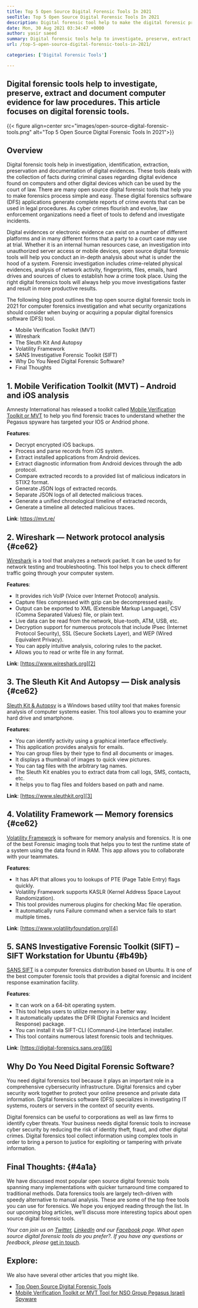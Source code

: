 ```yaml
---
title: Top 5 Open Source Digital Forensic Tools In 2021
seoTitle: Top 5 Open Source Digital Forensic Tools In 2021
description: Digital forensic tool help to make the digital forensic process simple and easy for legal procedures. This article lists open source digital forensic tools.
date: Mon, 30 Aug 2021 03:34:47 +0000
author: yasir saeed
summary: Digital forensic tools help to investigate, preserve, extract and document computer evidence for law procedures. This article focuses on digital forensic tools.
url: /top-5-open-source-digital-forensic-tools-in-2021/

categories: ['Digital Forensic Tools']

---
```

## Digital forensic tools help to investigate, preserve, extract and document computer evidence for law procedures. This article focuses on digital forensic tools.

{{< figure align=center src="images/open-source-digital-forensic-tools.png" alt="Top 5 Open Source Digital Forensic Tools In 2021">}}  

## **Overview**

Digital forensic tools help in investigation, identification, extraction, preservation and documentation of digital evidences. These tools deals with the collection of facts during criminal cases regarding digital evidence found on computers and other digital devices which can be used by the court of law. There are many open source digital forensic tools that help you to make forensics process simple and easy. These digital forensics software (DFS) applications generate complete reports of crime events that can be used in legal procedures. As cyber crimes flourish and evolve, law enforcement organizations need a fleet of tools to defend and investigate incidents.

Digital evidences or electronic evidence can exist on a number of different platforms and in many different forms that a party to a court case may use at trial. Whether it is an internal human resources case, an investigation into unauthorized server access or mobile devices, open source digital forensic tools will help you conduct an in-depth analysis about what is under the hood of a system. Forensic investigation includes crime-related physical evidences, analysis of network activity, fingerprints, files, emails, hard drives and sources of clues to establish how a crime took place. Using the right digital forensics tools will always help you move investigations faster and result in more productive results.

The following blog post outlines the top open source digital forensic tools in 2021 for computer forensics investigation and what security organizations should consider when buying or acquiring a popular digital forensics software (DFS) tool.

  * Mobile Verification Toolkit (MVT)
  * Wireshark
  * The Sleuth Kit And Autopsy
  * Volatility Framework
  * SANS Investigative Forensic Toolkit (SIFT)
  * Why Do You Need Digital Forensic Software?
  * Final Thoughts

## 1. Mobile Verification Toolkit (MVT) – Android and iOS analysis

Amnesty International has released a toolkit called [Mobile Verification Toolkit or MVT][1] to help you find forensic traces to understand whether the Pegasus spyware has targeted your IOS or Andriod phone.

**Features**:

  * Decrypt encrypted iOS backups.
  * Process and parse records from iOS system.
  * Extract installed applications from Android devices.
  * Extract diagnostic information from Android devices through the adb protocol.
  * Compare extracted records to a provided list of malicious indicators in STIX2 format.
  * Generate JSON logs of extracted records.
  * Separate JSON logs of all detected malicious traces.
  * Generate a unified chronological timeline of extracted records,
  * Generate a timeline all detected malicious traces.

**Link**: <https://mvt.re/>

## 2. Wireshark — Network protocol analysis {#ce62}

[Wireshark][2] is a tool that analyzes a network packet. It can be used to for network testing and troubleshooting. This tool helps you to check different traffic going through your computer system.

**Features**:

  * It provides rich VoIP (Voice over Internet Protocol) analysis.
  * Capture files compressed with gzip can be decompressed easily.
  * Output can be exported to XML (Extensible Markup Language), CSV (Comma Separated Values) file, or plain text.
  * Live data can be read from the network, blue-tooth, ATM, USB, etc.
  * Decryption support for numerous protocols that include IPsec (Internet Protocol Security), SSL (Secure Sockets Layer), and WEP (Wired Equivalent Privacy).
  * You can apply intuitive analysis, coloring rules to the packet.
  * Allows you to read or write file in any format.

**Link**: [https://www.wireshark.org][2]

## 3. The Sleuth Kit And Autopsy — Disk analysis {#ce62}

[Sleuth Kit & Autopsy][3] is a Windows based utility tool that makes forensic analysis of computer systems easier. This tool allows you to examine your hard drive and smartphone.

**Features**:

  * You can identify activity using a graphical interface effectively.
  * This application provides analysis for emails.
  * You can group files by their type to find all documents or images.
  * It displays a thumbnail of images to quick view pictures.
  * You can tag files with the arbitrary tag names.
  * The Sleuth Kit enables you to extract data from call logs, SMS, contacts, etc.
  * It helps you to flag files and folders based on path and name.

**Link**: [https://www.sleuthkit.org][3]

## 4. Volatility Framework — Memory forensics {#ce62}

[Volatility Framework][4] is software for memory analysis and forensics. It is one of the best Forensic imaging tools that helps you to test the runtime state of a system using the data found in RAM. This app allows you to collaborate with your teammates.

**Features**:

  * It has API that allows you to lookups of PTE (Page Table Entry) flags quickly.
  * Volatility Framework supports KASLR (Kernel Address Space Layout Randomization).
  * This tool provides numerous plugins for checking Mac file operation.
  * It automatically runs Failure command when a service fails to start multiple times.

**Link**: [https://www.volatilityfoundation.org][4]

## 5. SANS Investigative Forensic Toolkit (SIFT) – SIFT Workstation for Ubuntu {#b49b}

[SANS SIFT][5] is a computer forensics distribution based on Ubuntu. It is one of the best computer forensic tools that provides a digital forensic and incident response examination facility.

**Features**:

  * It can work on a 64-bit operating system.
  * This tool helps users to utilize memory in a better way.
  * It automatically updates the DFIR (Digital Forensics and Incident Response) package.
  * You can install it via SIFT-CLI (Command-Line Interface) installer.
  * This tool contains numerous latest forensic tools and techniques.

**Link**: [https://digital-forensics.sans.org/][6]

## Why Do You Need Digital Forensic Software?

You need digital forensics tool because it plays an important role in a comprehensive cybersecurity infrastructure. Digital forensics and cyber security work together to protect your online presence and private data information. Digital forensics software (DFS) specializes in investigating IT systems, routers or servers in the context of security events.

Digital forensics can be useful to corporations as well as law firms to identify cyber threats. Your business needs digital forensic tools to increase cyber security by reducing the risk of identity theft, fraud, and other digital crimes. Digital forensics tool collect information using complex tools in order to bring a person to justice for exploiting or tampering with private information.

## Final Thoughts: {#4a1a}

We have discussed most popular open source digital forensic tools spanning many implementations with quicker turnaround time compared to traditional methods. Data forensics tools are largely tech-driven with speedy alternative to manual analysis. These are some of the top free tools you can use for forensics. We hope you enjoyed reading through the list. In our upcoming blog articles, we’ll discuss more interesting topics about open source digital forensic tools.

_Your can join us on [Twitter][7], [LinkedIn][8] and our [Facebook][9] page. What open source digital forensic tools do you prefer?. If you have any questions or feedback, please_ [get in touch][10].

## Explore:

We also have several other articles that you might like.

  * [Top Open Source Digital Forensic Tools][11]
  * [Mobile Verification Toolkit or MVT Tool for NSO Group Pegasus Israeli Spyware][1]

 [1]: https://products.containerize.com/digital-forensic-software/mvt/
 [2]: https://www.wireshark.org/
 [3]: https://www.sleuthkit.org/
 [4]: https://www.volatilityfoundation.org/
 [5]: https://www.sans.org/tools/sift-workstation/
 [6]: https://digital-forensics.sans.org/community/downloads/
 [7]: https://twitter.com/containerize_co
 [8]: https://www.linkedin.com/company/containerize/
 [9]: http://facebook.com/containerize
 [10]: mailto:yasir.saeed@aspose.com
 [11]: https://products.containerize.com/digital-forensic-software/